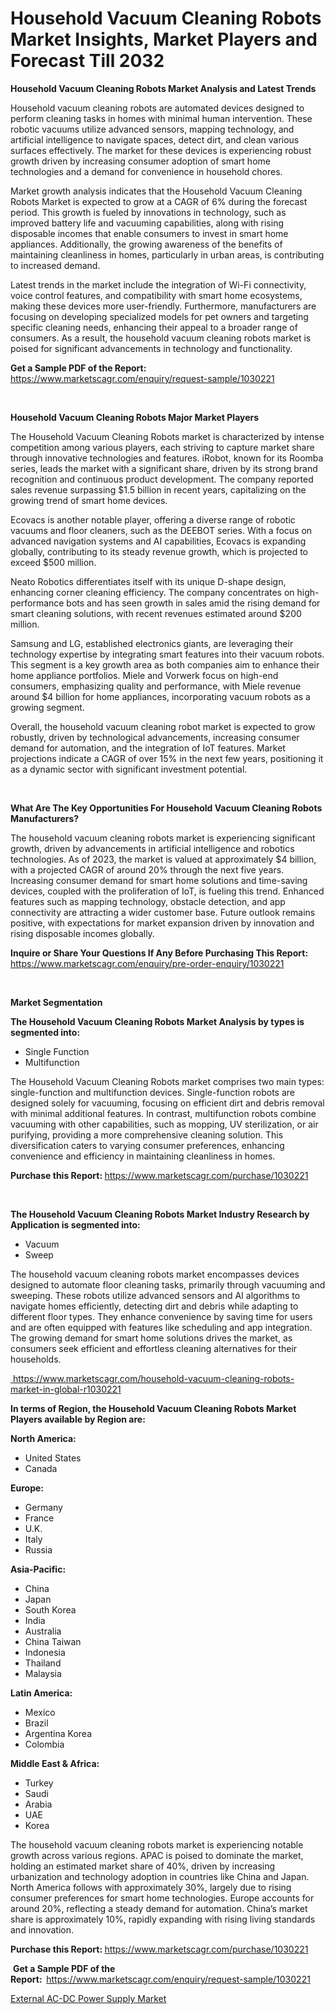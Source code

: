 <p><h1>Household Vacuum Cleaning Robots Market Insights, Market Players and Forecast Till 2032</h1></p><p><strong>Household Vacuum Cleaning Robots Market Analysis and Latest Trends</strong></p>
<p><p>Household vacuum cleaning robots are automated devices designed to perform cleaning tasks in homes with minimal human intervention. These robotic vacuums utilize advanced sensors, mapping technology, and artificial intelligence to navigate spaces, detect dirt, and clean various surfaces effectively. The market for these devices is experiencing robust growth driven by increasing consumer adoption of smart home technologies and a demand for convenience in household chores.</p><p>Market growth analysis indicates that the Household Vacuum Cleaning Robots Market is expected to grow at a CAGR of 6% during the forecast period. This growth is fueled by innovations in technology, such as improved battery life and vacuuming capabilities, along with rising disposable incomes that enable consumers to invest in smart home appliances. Additionally, the growing awareness of the benefits of maintaining cleanliness in homes, particularly in urban areas, is contributing to increased demand.</p><p>Latest trends in the market include the integration of Wi-Fi connectivity, voice control features, and compatibility with smart home ecosystems, making these devices more user-friendly. Furthermore, manufacturers are focusing on developing specialized models for pet owners and targeting specific cleaning needs, enhancing their appeal to a broader range of consumers. As a result, the household vacuum cleaning robots market is poised for significant advancements in technology and functionality.</p></p>
<p><strong>Get a Sample PDF of the Report:&nbsp;</strong> <a href="https://www.marketscagr.com/enquiry/request-sample/1030221?utm_campaign=3345&utm_medium=2&utm_source=Github&utm_content=ia&utm_term=21032025&utm_id=household-vacuum-cleaning-robots">https://www.marketscagr.com/enquiry/request-sample/1030221</a></p>
<p>&nbsp;</p>
<p><strong>Household Vacuum Cleaning Robots Major Market Players</strong></p>
<p><p>The Household Vacuum Cleaning Robots market is characterized by intense competition among various players, each striving to capture market share through innovative technologies and features. iRobot, known for its Roomba series, leads the market with a significant share, driven by its strong brand recognition and continuous product development. The company reported sales revenue surpassing $1.5 billion in recent years, capitalizing on the growing trend of smart home devices.</p><p>Ecovacs is another notable player, offering a diverse range of robotic vacuums and floor cleaners, such as the DEEBOT series. With a focus on advanced navigation systems and AI capabilities, Ecovacs is expanding globally, contributing to its steady revenue growth, which is projected to exceed $500 million.</p><p>Neato Robotics differentiates itself with its unique D-shape design, enhancing corner cleaning efficiency. The company concentrates on high-performance bots and has seen growth in sales amid the rising demand for smart cleaning solutions, with recent revenues estimated around $200 million.</p><p>Samsung and LG, established electronics giants, are leveraging their technology expertise by integrating smart features into their vacuum robots. This segment is a key growth area as both companies aim to enhance their home appliance portfolios. Miele and Vorwerk focus on high-end consumers, emphasizing quality and performance, with Miele revenue around $4 billion for home appliances, incorporating vacuum robots as a growing segment.</p><p>Overall, the household vacuum cleaning robot market is expected to grow robustly, driven by technological advancements, increasing consumer demand for automation, and the integration of IoT features. Market projections indicate a CAGR of over 15% in the next few years, positioning it as a dynamic sector with significant investment potential.</p></p>
<p>&nbsp;</p>
<p><strong>What Are The Key Opportunities For Household Vacuum Cleaning Robots Manufacturers?</strong></p>
<p><p>The household vacuum cleaning robots market is experiencing significant growth, driven by advancements in artificial intelligence and robotics technologies. As of 2023, the market is valued at approximately $4 billion, with a projected CAGR of around 20% through the next five years. Increasing consumer demand for smart home solutions and time-saving devices, coupled with the proliferation of IoT, is fueling this trend. Enhanced features such as mapping technology, obstacle detection, and app connectivity are attracting a wider customer base. Future outlook remains positive, with expectations for market expansion driven by innovation and rising disposable incomes globally.</p></p>
<p><strong>Inquire or Share Your Questions If Any Before Purchasing This Report:</strong> <a href="https://www.marketscagr.com/enquiry/pre-order-enquiry/1030221?utm_campaign=3345&utm_medium=2&utm_source=Github&utm_content=ia&utm_term=21032025&utm_id=household-vacuum-cleaning-robots">https://www.marketscagr.com/enquiry/pre-order-enquiry/1030221</a></p>
<p>&nbsp;</p>
<p><strong>Market Segmentation</strong></p>
<p><strong>The Household Vacuum Cleaning Robots Market Analysis by types is segmented into:</strong></p>
<p><ul><li>Single Function</li><li>Multifunction</li></ul></p>
<p><p>The Household Vacuum Cleaning Robots market comprises two main types: single-function and multifunction devices. Single-function robots are designed solely for vacuuming, focusing on efficient dirt and debris removal with minimal additional features. In contrast, multifunction robots combine vacuuming with other capabilities, such as mopping, UV sterilization, or air purifying, providing a more comprehensive cleaning solution. This diversification caters to varying consumer preferences, enhancing convenience and efficiency in maintaining cleanliness in homes.</p></p>
<p><strong>Purchase this Report:&nbsp;</strong><a href="https://www.marketscagr.com/purchase/1030221?utm_campaign=3345&utm_medium=2&utm_source=Github&utm_content=ia&utm_term=21032025&utm_id=household-vacuum-cleaning-robots">https://www.marketscagr.com/purchase/1030221</a></p>
<p>&nbsp;</p>
<p><strong>The Household Vacuum Cleaning Robots Market Industry Research by Application is segmented into:</strong></p>
<p><ul><li>Vacuum</li><li>Sweep</li></ul></p>
<p><p>The household vacuum cleaning robots market encompasses devices designed to automate floor cleaning tasks, primarily through vacuuming and sweeping. These robots utilize advanced sensors and AI algorithms to navigate homes efficiently, detecting dirt and debris while adapting to different floor types. They enhance convenience by saving time for users and are often equipped with features like scheduling and app integration. The growing demand for smart home solutions drives the market, as consumers seek efficient and effortless cleaning alternatives for their households.</p></p>
<p><a href="https://www.marketscagr.com/household-vacuum-cleaning-robots-market-in-global-r1030221?utm_campaign=3345&utm_medium=2&utm_source=Github&utm_content=ia&utm_term=21032025&utm_id=household-vacuum-cleaning-robots">&nbsp;https://www.marketscagr.com/household-vacuum-cleaning-robots-market-in-global-r1030221</a></p>
<p><strong>In terms of Region, the Household Vacuum Cleaning Robots Market Players available by Region are:</strong></p>
<p>
    <p> <strong> North America: </strong>
        <ul>
            <li>United States</li>
            <li>Canada</li>
        </ul>
        </p> 
    <p> <strong> Europe: </strong>
        <ul>
            <li>Germany</li>
            <li>France</li>
            <li>U.K.</li>
            <li>Italy</li>
            <li>Russia</li>
        </ul>
        </p> 
    <p> <strong> Asia-Pacific: </strong>
        <ul>
            <li>China</li>
            <li>Japan</li>
            <li>South Korea</li>
            <li>India</li>
            <li>Australia</li>
            <li>China Taiwan</li>
            <li>Indonesia</li>
            <li>Thailand</li>
            <li>Malaysia</li>
        </ul>
        </p> 
    <p> <strong> Latin America: </strong>
        <ul>
            <li>Mexico</li>
            <li>Brazil</li>
            <li>Argentina Korea</li>
            <li>Colombia</li>
        </ul>
        </p> 
    <p> <strong> Middle East & Africa: </strong>
        <ul>
            <li>Turkey</li>
            <li>Saudi</li>
            <li>Arabia</li>
            <li>UAE</li>
            <li>Korea</li>
        </ul>
    </p>
    </p>
<p><p>The household vacuum cleaning robots market is experiencing notable growth across various regions. APAC is poised to dominate the market, holding an estimated market share of 40%, driven by increasing urbanization and technology adoption in countries like China and Japan. North America follows with approximately 30%, largely due to rising consumer preferences for smart home technologies. Europe accounts for around 20%, reflecting a steady demand for automation. China’s market share is approximately 10%, rapidly expanding with rising living standards and innovation.</p></p>
<p><strong>Purchase this Report: </strong><a href="https://www.marketscagr.com/purchase/1030221?utm_campaign=3345&utm_medium=2&utm_source=Github&utm_content=ia&utm_term=21032025&utm_id=household-vacuum-cleaning-robots">https://www.marketscagr.com/purchase/1030221</a></p>
<p>&nbsp;<strong>Get a Sample PDF of the Report:&nbsp;&nbsp;</strong><a href="https://www.marketscagr.com/enquiry/request-sample/1030221?utm_campaign=3345&utm_medium=2&utm_source=Github&utm_content=ia&utm_term=21032025&utm_id=household-vacuum-cleaning-robots">https://www.marketscagr.com/enquiry/request-sample/1030221</a></p>
<p><strong></strong></p>
<p><p><a href="https://github.com/ujanoandryvw/Market-Research-Report-List-1/blob/main/external-ac-dc-power-supply-market.md?utm_campaign=3345&utm_medium=2&utm_source=Github&utm_content=ia&utm_term=21032025&utm_id=household-vacuum-cleaning-robots">External AC-DC Power Supply Market</a></p></p>